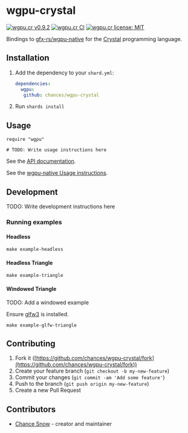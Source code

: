 # wgpu-crystal

[![wgpu.cr v0.9.2](https://img.shields.io/badge/shards-v0.9.2-important)](https://shards.info/github/chances/wgpu-crystal)
[![wgpu.cr CI](https://github.com/chances/wgpu-crystal/actions/workflows/ci.yml/badge.svg)](https://github.com/chances/wgpu-crystal/actions/workflows/ci.yml)
[![wgpu.cr license: MIT](https://img.shields.io/badge/license-MIT-informational)](https://github.com/chances/wgpu-crystal/blob/master/LICENSE)

Bindings to [gfx-rs/wgpu-native](https://github.com/gfx-rs/wgpu-native) for the [Crystal](https://crystal-lang.org/) programming language.

## Installation

1. Add the dependency to your `shard.yml`:

   ```yaml
   dependencies:
     wgpu:
      github: chances/wgpu-crystal
   ```

2. Run `shards install`

## Usage

```crystal
require "wgpu"

# TODO: Write usage instructions here
```

See the [API documentation](https://chances.github.io/wgpu-crystal).

See the [wgpu-native Usage instructions](https://github.com/gfx-rs/wgpu-native#usage).

## Development

TODO: Write development instructions here

### Running examples

#### Headless

`make example-headless`

#### Headless Triangle

`make example-triangle`

#### Windowed Triangle

TODO: Add a windowed example

Ensure [glfw3](https://formulae.brew.sh/formula/glfw) is installed.

`make example-glfw-triangle`

## Contributing

1. Fork it ([https://github.com/chances/wgpu-crystal/fork](https://github.com/chances/wgpu-crystal/fork))
2. Create your feature branch (`git checkout -b my-new-feature`)
3. Commit your changes (`git commit -am 'Add some feature'`)
4. Push to the branch (`git push origin my-new-feature`)
5. Create a new Pull Request

## Contributors

- [Chance Snow](https://github.com/chances) - creator and maintainer
